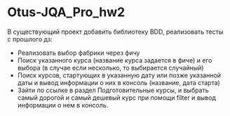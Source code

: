 # Otus-JQA_Pro_hw2
В существующий проект добавить библиотеку BDD, реализовать тесты с прошлого дз:
- Реализовать выбор фабрики через фичу
- Поиск указанного курса (название курса задается в фиче) и его выбора (в случае если несколько, то выбирается случайный)
- Поиск курсов, стартующих в указанную дату или позже указанной даты и вывод информации о них в консоль (название, дата старта)
- Зайти по ссылке в раздел Подготовительные курсы, и выбрать самый дорогой и самый дешевый курс при помощи filter и вывод информации о нем в консоль.
